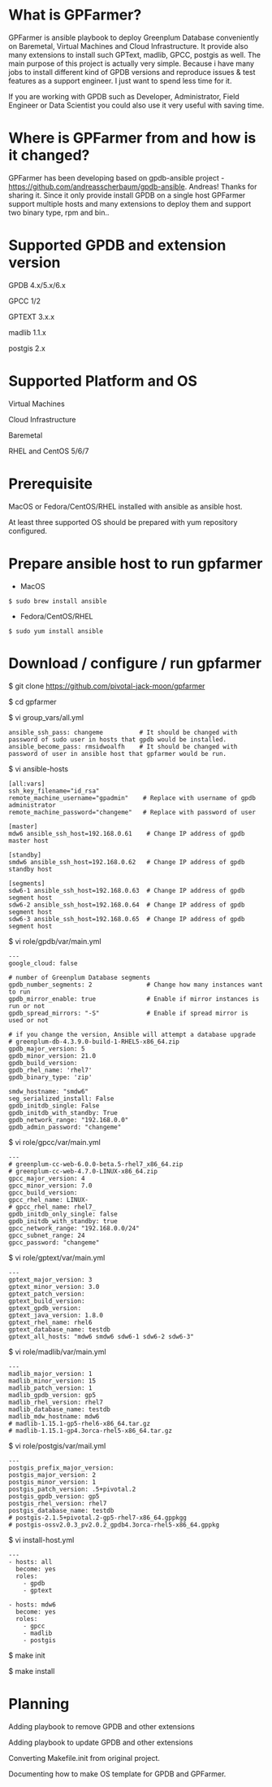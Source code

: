 # What is GPFarmer?
GPFarmer is ansible playbook to deploy Greenplum Database conveniently on Baremetal, Virtual Machines and Cloud Infrastructure.
It provide also many extensions to install such GPText, madlib, GPCC, postgis as well. The main purpose of this project is actually
very simple. Because i have many jobs to install different kind of GPDB versions and reproduce issues & test features  as a support
engineer. I just want to spend less time for it.

If you are working with GPDB such as Developer, Administrator, Field Engineer or Data Scientist you could also use it very useful with
saving time.

# Where is GPFarmer from and how is it changed?
GPFarmer has been developing based on gpdb-ansible project - https://github.com/andreasscherbaum/gpdb-ansible. Andreas! Thanks for sharing it.
Since it only provide install GPDB on a single host GPFarmer support multiple hosts and many extensions to deploy them and support two
binary type, rpm and bin..

# Supported GPDB and extension version
GPDB 4.x/5.x/6.x

GPCC 1/2

GPTEXT 3.x.x

madlib 1.1.x

postgis 2.x


# Supported Platform and OS
Virtual Machines

Cloud Infrastructure

Baremetal

RHEL and CentOS 5/6/7


# Prerequisite
MacOS or Fedora/CentOS/RHEL installed with ansible as ansible host.

At least three supported OS should be prepared with yum repository configured.


# Prepare ansible host to run gpfarmer
* MacOS
~~~
$ sudo brew install ansible
~~~

* Fedora/CentOS/RHEL
~~~
$ sudo yum install ansible
~~~


# Download / configure / run gpfarmer
$ git clone https://github.com/pivotal-jack-moon/gpfarmer

$ cd gpfarmer

$ vi group_vars/all.yml
~~~
ansible_ssh_pass: changeme          # It should be changed with password of sudo user in hosts that gpdb would be installed.
ansible_become_pass: rmsidwoalfh    # It should be changed with password of user in ansible host that gpfarmer would be run.
~~~

$ vi ansible-hosts
~~~
[all:vars]
ssh_key_filename="id_rsa"
remote_machine_username="gpadmin"    # Replace with username of gpdb administrator
remote_machine_password="changeme"   # Replace with password of user

[master]
mdw6 ansible_ssh_host=192.168.0.61    # Change IP address of gpdb master host

[standby]
smdw6 ansible_ssh_host=192.168.0.62   # Change IP address of gpdb standby host

[segments]
sdw6-1 ansible_ssh_host=192.168.0.63  # Change IP address of gpdb segment host
sdw6-2 ansible_ssh_host=192.168.0.64  # Change IP address of gpdb segment host
sdw6-3 ansible_ssh_host=192.168.0.65  # Change IP address of gpdb segment host
~~~

$ vi role/gpdb/var/main.yml
~~~
---
google_cloud: false

# number of Greenplum Database segments
gpdb_number_segments: 2               # Change how many instances want to run
gpdb_mirror_enable: true              # Enable if mirror instances is run or not
gpdb_spread_mirrors: "-S"             # Enable if spread mirror is used or not

# if you change the version, Ansible will attempt a database upgrade
# greenplum-db-4.3.9.0-build-1-RHEL5-x86_64.zip
gpdb_major_version: 5
gpdb_minor_version: 21.0
gpdb_build_version:
gpdb_rhel_name: 'rhel7'
gpdb_binary_type: 'zip'

smdw_hostname: "smdw6"
seg_serialized_install: False
gpdb_initdb_single: False
gpdb_initdb_with_standby: True
gpdb_network_range: "192.168.0.0"
gpdb_admin_password: "changeme"
~~~

$ vi role/gpcc/var/main.yml
~~~
---
# greenplum-cc-web-6.0.0-beta.5-rhel7_x86_64.zip
# greenplum-cc-web-4.7.0-LINUX-x86_64.zip
gpcc_major_version: 4
gpcc_minor_version: 7.0
gpcc_build_version:
gpcc_rhel_name: LINUX-
# gpcc_rhel_name: rhel7_
gpdb_initdb_only_single: false
gpdb_initdb_with_standby: true
gpcc_network_range: "192.168.0.0/24"
gpcc_subnet_range: 24
gpcc_password: "changeme"
~~~

$ vi role/gptext/var/main.yml
~~~
---
gptext_major_version: 3
gptext_minor_version: 3.0
gptext_patch_version:
gptext_build_version:
gptext_gpdb_version:
gptext_java_version: 1.8.0
gptext_rhel_name: rhel6
gptext_database_name: testdb
gptext_all_hosts: "mdw6 smdw6 sdw6-1 sdw6-2 sdw6-3"
~~~

$ vi role/madlib/var/main.yml
~~~
---
madlib_major_version: 1
madlib_minor_version: 15
madlib_patch_version: 1
madlib_gpdb_version: gp5
madlib_rhel_version: rhel7
madlib_database_name: testdb
madlib_mdw_hostname: mdw6
# madlib-1.15.1-gp5-rhel6-x86_64.tar.gz
# madlib-1.15.1-gp4.3orca-rhel5-x86_64.tar.gz
~~~

$ vi role/postgis/var/mail.yml
~~~
---
postgis_prefix_major_version:
postgis_major_version: 2
postgis_minor_version: 1
postgis_patch_version: .5+pivotal.2
postgis_gpdb_version: gp5
postgis_rhel_version: rhel7
postgis_database_name: testdb
# postgis-2.1.5+pivotal.2-gp5-rhel7-x86_64.gppkgg
# postgis-ossv2.0.3_pv2.0.2_gpdb4.3orca-rhel5-x86_64.gppkg
~~~

$ vi install-host.yml
~~~
---
- hosts: all
  become: yes
  roles:
    - gpdb
    - gptext

- hosts: mdw6
  become: yes
  roles:
    - gpcc
    - madlib
    - postgis
~~~

$ make init

$ make install


# Planning
Adding playbook to remove GPDB and other extensions

Adding playbook to update GPDB and other extensions

Converting Makefile.init from original project.

Documenting how to make OS template for GPDB and GPFarmer.

